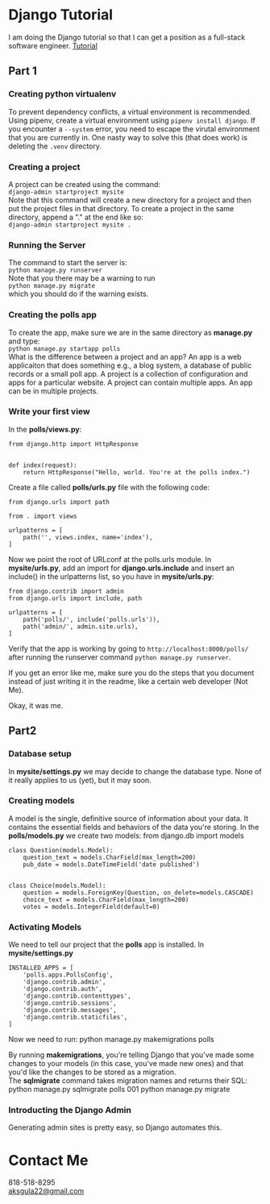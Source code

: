 # Django Tutorial
I am doing the Django tutorial so that I can get a position as a full-stack software engineer. [Tutorial](https://docs.djangoproject.com/en/4.0/intro/tutorial01/)

## Part 1
### Creating python virtualenv
To prevent dependency conflicts, a virtual environment is recommended. Using pipenv, create a virtual environment using `pipenv install django`. If you encounter a `--system` error, you need to escape the virutal environment that you are currently in. One nasty way to solve this (that does work) is deleting the `.venv` directory.
### Creating a project
A project can be created using the command:  
`django-admin startproject mysite`  
Note that this command will create a new directory for a project and then put the project files in that directory. To create a project in the same directory, append a "." at the end like so:  
`django-admin startproject mysite .`

### Running the Server
The command to start the server is:  
`python manage.py runserver`  
Note that you there may be a warning to run  
`python manage.py migrate`  
which you should do if the warning exists.

### Creating the polls app
To create the app, make sure we are in the same directory as **manage.py** and type:  
`python manage.py startapp polls`  
What is the difference between a project and an app? An app is a web applicaiton that does something e.g., a blog system, a database of public records or a small poll app. A project is a collection of configuration and apps for a particular website. A project can contain multiple apps. An app can be in multiple projects.

### Write your first view
In the **polls/views.py**:  

    from django.http import HttpResponse


    def index(request):
        return HttpResponse("Hello, world. You're at the polls index.")

Create a file called **polls/urls.py** file with the following code:  

    from django.urls import path

    from . import views

    urlpatterns = [
        path('', views.index, name='index'),
    ]

Now we point the root of URLconf at the polls.urls module. In **mysite/urls.py**, add an import for **django.urls.include** and insert an include() in the urlpatterns list, so you have in **mysite/urls.py**: 

    from django.contrib import admin
    from django.urls import include, path

    urlpatterns = [
        path('polls/', include('polls.urls')),
        path('admin/', admin.site.urls),
    ]
Verify that the app is working by going to `http://localhost:8000/polls/` after running the runserver command `python manage.py runserver`.

If you get an error like me, make sure you do the steps that you document instead of just writing it in the readme, like a certain web developer (Not Me).

Okay, it was me.

## Part2

### Database setup
In **mysite/settings.py** we may decide to change the database type. None of it really applies to us (yet), but it may soon.

### Creating models

A model is the single, definitive source of information about your data. It contains the essential fields and behaviors of the data you're storing. In the **polls/models.py** we create two models:
    from django.db import models


    class Question(models.Model):
        question_text = models.CharField(max_length=200)
        pub_date = models.DateTimeField('date published')


    class Choice(models.Model):
        question = models.ForeignKey(Question, on_delete=models.CASCADE)
        choice_text = models.CharField(max_length=200)
        votes = models.IntegerField(default=0)

### Activating Models
We need to tell our project that the **polls** app is installed. In **mysite/settings.py**


    INSTALLED_APPS = [
        'polls.apps.PollsConfig',
        'django.contrib.admin',
        'django.contrib.auth',
        'django.contrib.contenttypes',
        'django.contrib.sessions',
        'django.contrib.messages',
        'django.contrib.staticfiles',
    ]
Now we need to run:
    python manage.py makemigrations polls

By running **makemigrations**, you're telling Django that you've made some changes to your models (in this case, you've made new ones) and that you'd like the changes to be stored as a migration.  
The **sqlmigrate** command takes migration names and returns their SQL:
    python manage.py sqlmigrate polls 001
    python manage.py migrate

### Introducting the Django Admin
Generating admin sites is pretty easy, so Django automates this.



# Contact Me
818-518-8295  
aksgula22@gmail.com
